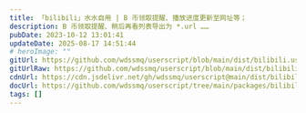 ```yaml
---
title: 「bilibili」水水自用 | B 币领取提醒、播放进度更新至网址等；
description: B 币领取提醒、稍后再看列表导出为 *.url ……
pubDate: 2023-10-12 13:01:41
updateDate: 2025-08-17 14:51:44
# heroImage: ""
gitUrl: https://github.com/wdssmq/userscript/blob/main/dist/bilibili.user.js
gitUrlRaw: https://github.com/wdssmq/userscript/blob/main/dist/bilibili.user.js?raw=true
cdnUrl: https://cdn.jsdelivr.net/gh/wdssmq/userscript@main/dist/bilibili.user.js
docUrl: https://github.com/wdssmq/userscript/tree/main/packages/bilibili#readme
tags: []
---
```



